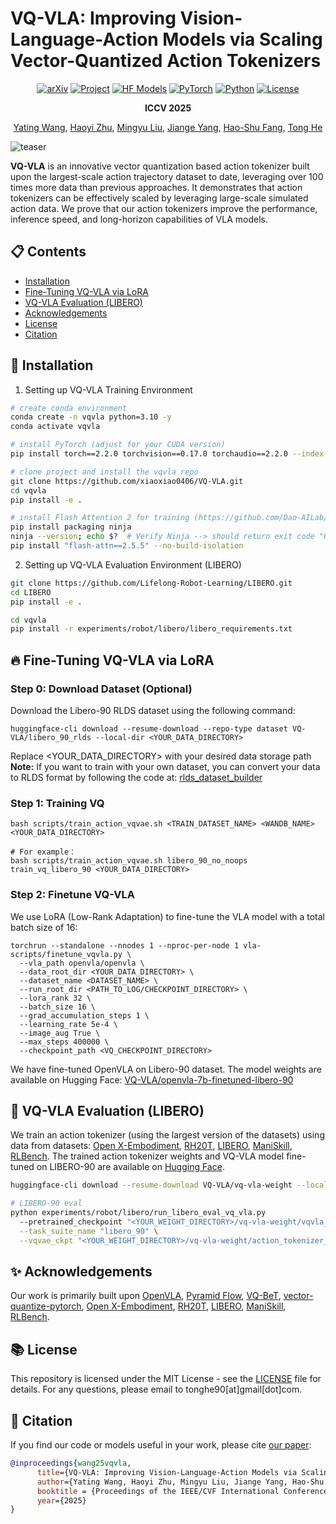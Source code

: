 
# VQ-VLA: Improving Vision-Language-Action Models via Scaling Vector-Quantized Action Tokenizers
<div align="center">

[![arXiv](https://img.shields.io/badge/arXiv-2507.01016-df2a2a.svg?style=for-the-badge)](https://arxiv.org/abs/2507.01016)
[![Project](https://img.shields.io/badge/Project-Page-orange.svg?style=for-the-badge)](https://xiaoxiao0406.github.io/vqvla.github.io/)
[![HF Models](https://img.shields.io/badge/%F0%9F%A4%97-Models-yellow?style=for-the-badge)](https://huggingface.co/VQ-VLA)
[![PyTorch](https://img.shields.io/badge/PyTorch-2.2.0-EE4C2C.svg?style=for-the-badge&logo=pytorch)](https://pytorch.org/get-started/locally/)
[![Python](https://img.shields.io/badge/python-3.10-blue?style=for-the-badge)](https://www.python.org)
[![License](https://img.shields.io/github/license/TRI-ML/prismatic-vlms?style=for-the-badge)](LICENSE)

**ICCV 2025**

[Yating Wang](https://scholar.google.com/citations?hl=zh-CN&user=5SuBWh0AAAAJ), [Haoyi Zhu](https://www.haoyizhu.site/), [Mingyu Liu](https://mingyulau.github.io/), [Jiange Yang](https://yangjiangeyjg.github.io/),  [Hao-Shu Fang](https://fang-haoshu.github.io/), [Tong He](http://tonghe90.github.io/)
<!-- <hr style="border: 2px solid gray;"></hr> -->
</div>

![teaser](assets/vqvla_pipeline.png)

**VQ-VLA** is an innovative vector quantization based action tokenizer built upon the largest-scale action trajectory dataset to date, leveraging over 100 times more data than previous approaches. It demonstrates that action tokenizers can be effectively scaled by leveraging large-scale simulated action data. We prove that our action tokenizers improve the performance, inference speed, and long-horizon capabilities of
VLA models.

## :clipboard: Contents
- [Installation](#hammer-installation)
- [Fine-Tuning VQ-VLA via LoRA](#fire-fine-tuning-vq-vla-via-lora)
- [VQ-VLA Evaluation (LIBERO)](#rocket-vq-vla-evaluation-libero)
- [Acknowledgements](#sparkles-acknowledgements)
- [License](#books-license)
- [Citation](#pencil-citation)

## :hammer: Installation
1. Setting up VQ-VLA Training Environment
```bash
# create conda environment
conda create -n vqvla python=3.10 -y
conda activate vqvla

# install PyTorch (adjust for your CUDA version)
pip install torch==2.2.0 torchvision==0.17.0 torchaudio==2.2.0 --index-url https://download.pytorch.org/whl/cu121

# clone project and install the vqvla repo
git clone https://github.com/xiaoxiao0406/VQ-VLA.git
cd vqvla
pip install -e .

# install Flash Attention 2 for training (https://github.com/Dao-AILab/flash-attention)
pip install packaging ninja
ninja --version; echo $?  # Verify Ninja --> should return exit code "0"
pip install "flash-attn==2.5.5" --no-build-isolation
```
2. Setting up VQ-VLA Evaluation Environment (LIBERO)
```bash
git clone https://github.com/Lifelong-Robot-Learning/LIBERO.git
cd LIBERO
pip install -e .

cd vqvla
pip install -r experiments/robot/libero/libero_requirements.txt
```

## :fire: Fine-Tuning VQ-VLA via LoRA
### Step 0: Download Dataset (Optional)
Download the Libero-90 RLDS dataset using the following command:
```
huggingface-cli download --resume-download --repo-type dataset VQ-VLA/libero_90_rlds --local-dir <YOUR_DATA_DIRECTORY>
```
Replace <YOUR_DATA_DIRECTORY> with your desired data storage path
**Note:** If you want to train with your own dataset, you can convert your data to RLDS format by following the code at: [rlds_dataset_builder](https://github.com/moojink/rlds_dataset_builder)
### Step 1: Training VQ
```
bash scripts/train_action_vqvae.sh <TRAIN_DATASET_NAME> <WANDB_NAME> <YOUR_DATA_DIRECTORY>

# For example：
bash scripts/train_action_vqvae.sh libero_90_no_noops train_vq_libero_90 <YOUR_DATA_DIRECTORY>
```

### Step 2: Finetune VQ-VLA 
We use LoRA (Low-Rank Adaptation) to fine-tune the VLA model with a total batch size of 16:
```
torchrun --standalone --nnodes 1 --nproc-per-node 1 vla-scripts/finetune_vqvla.py \
  --vla_path openvla/openvla \  
  --data_root_dir <YOUR_DATA_DIRECTORY> \
  --dataset_name <DATASET_NAME> \
  --run_root_dir <PATH_TO_LOG/CHECKPOINT_DIRECTORY> \
  --lora_rank 32 \
  --batch_size 16 \
  --grad_accumulation_steps 1 \
  --learning_rate 5e-4 \
  --image_aug True \
  --max_steps 400000 \
  --checkpoint_path <VQ_CHECKPOINT_DIRECTORY>
```
We have fine-tuned OpenVLA on Libero-90 dataset. The model weights are available on Hugging Face: [VQ-VLA/openvla-7b-finetuned-libero-90](https://huggingface.co/VQ-VLA/openvla-7b-finetuned-libero-90)

## :rocket: VQ-VLA Evaluation (LIBERO)

We train an action tokenizer (using the largest version of the datasets) using data from datasets: [Open X-Embodiment](https://github.com/google-deepmind/open_x_embodiment), [RH20T](https://rh20t.github.io/), [LIBERO](https://github.com/Lifelong-Robot-Learning/LIBERO), [ManiSkill](https://github.com/haosulab/ManiSkill), [RLBench](https://github.com/stepjam/RLBench). The trained action tokenizer weights and VQ-VLA model fine-tuned on LIBERO-90 are available on [Hugging Face](https://huggingface.co/VQ-VLA/vq-vla-weight).
```bash
huggingface-cli download --resume-download VQ-VLA/vq-vla-weight --local-dir <YOUR_WEIGHT_DIRECTORY>

# LIBERO-90 eval
python experiments/robot/libero/run_libero_eval_vq_vla.py 
  --pretrained_checkpoint "<YOUR_WEIGHT_DIRECTORY>/vq-vla-weight/vqvla_weight" \
  --task_suite_name "libero_90" \
  --vqvae_ckpt "<YOUR_WEIGHT_DIRECTORY>/vq-vla-weight/action_tokenizer_weight/all_data_vq.pth"
```

## :sparkles: Acknowledgements
Our work is primarily built upon [OpenVLA](https://github.com/openvla/openvla), [Pyramid Flow](https://github.com/jy0205/Pyramid-Flow), [VQ-BeT](https://github.com/jayLEE0301/vq_bet_official), [vector-quantize-pytorch](https://github.com/lucidrains/vector-quantize-pytorch), [Open X-Embodiment](https://github.com/google-deepmind/open_x_embodiment), [RH20T](https://rh20t.github.io/), [LIBERO](https://github.com/Lifelong-Robot-Learning/LIBERO), [ManiSkill](https://github.com/haosulab/ManiSkill), [RLBench](https://github.com/stepjam/RLBench).

## :books: License
This repository is licensed under the MIT License - see the [LICENSE](LICENSE) file for details. For any questions, please email to tonghe90[at]gmail[dot]com.

## :pencil: Citation

If you find our code or models useful in your work, please cite [our paper](https://arxiv.org/abs/2507.01016):

```bibtex
@inproceedings{wang25vqvla,
      title={VQ-VLA: Improving Vision-Language-Action Models via Scaling Vector-Quantized Action Tokenizers},
      author={Yating Wang, Haoyi Zhu, Mingyu Liu, Jiange Yang, Hao-Shu Fang, Tong He},
      booktitle = {Proceedings of the IEEE/CVF International Conference on Computer Vision},
      year={2025}
}
```
